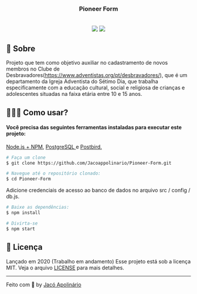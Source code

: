 <h3 align="center">
    <b>Pioneer Form</b>
    <br><br>
    <p align="center">
        <img src="https://img.shields.io/badge/By-Jac%C3%B3%20Apolin%C3%A1rio-blue">
        <img src="https://img.shields.io/badge/License-MIT-blue">
    </p>
</h3>

## 🚀 Sobre
Projeto que tem como objetivo auxiliar no cadastramento de novos membros no Clube de Desbravadores(https://www.adventistas.org/pt/desbravadores/), que é um departamento da Igreja Adventista do Sétimo Dia, que trabalha especificamente com a educação cultural, social e religiosa de crianças e adolescentes situadas na faixa etária entre 10 e 15 anos.

## 👷🏾‍♂️ Como usar?

<h4> Você precisa das seguintes ferramentas instaladas para executar este projeto: </h4>
 <p> <a href="https://nodejs.org/en/">Node.js + NPM<a>, <a href="https://www.postgresql.org/download/"> PostgreSQL </a> e <a href="https://www.electronjs.org/apps/postbird"> Postbird. </a> </p>

```bash
# Faça um clone
$ git clone https://github.com/Jacoappolinario/Pioneer-Form.git

# Navegue até o repositório clonado:
$ cd Pioneer-Form

```
Adicione credenciais de acesso ao banco de dados no arquivo src / config / db.js.

```bash
# Baixe as dependências:
$ npm install

# Divirta-se
$ npm start
```

## 📕 Licença
Lançado em 2020 (Trabalho em andamento) Esse projeto está sob a licença MIT. Veja o arquivo [LICENSE](/LICENSE) para mais detalhes.

---

Feito com 💙 by [Jacó Apolinário](https://www.linkedin.com/in/jacoapolinario/)
